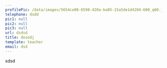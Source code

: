 ```yaml
---
profilePic: /data/images/5654ce08-6598-420a-ba05-15a5de1d4284-600_q60.jpg
telephone: dsdd
pic1: null
pic2: null
pic3: null
url: dsdsd
title: dosodj
template: teacher
email: dsd
---
```

sdsd
